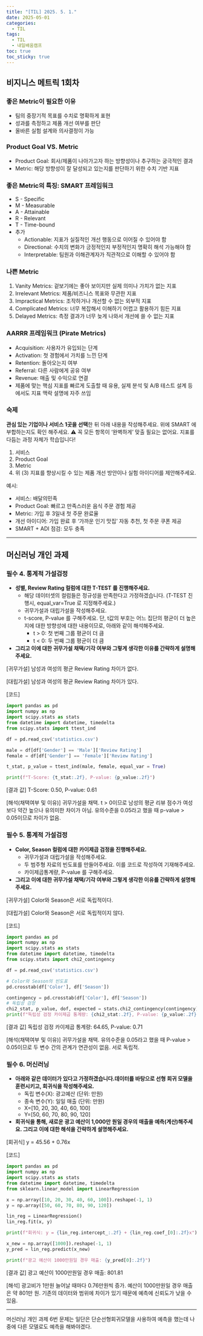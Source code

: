 ```yaml
---
title: "[TIL] 2025. 5. 1."
date: 2025-05-01
categories:
  - TIL
tags:
  - TIL
  - 내일배움캠프
toc: true
toc_sticky: true
---
```

## 비지니스 메트릭 1회차

### 좋은 Metric이 필요한 이유
- 팀의 중장기적 목표를 수치로 명확하게 표현
- 성과를 측정하고 제품 개선 여부를 판단
- 올바른 실험 설계와 의사결정이 가능

### Product Goal VS. Metric
- Product Goal: 회사/제품이 나아가고자 하는 방향성이나 추구하는 궁극적인 결과
- Metric: 해당 방향성이 잘 달성되고 있는지를 판단하기 위한 수치 기반 지표
### 좋은 Metric의 특징: SMART 프레임워크
- S - Specific
- M - Measurable
- A - Attainable
- R - Relevant
- T - Time-bound
- 추가
	- Actionable: 지표가 실질적인 개선 행동으로 이어질 수 있어야 함
	- Directional: 수치의 변화가 긍정적인지 부정적인지 명확히 해석 가능해야 함
	- Interpretable: 팀원과 이해관계자가 직관적으로 이해할 수 있어야 함

### 나쁜 Metric
1. Vanity Metrics: 겉보기에는 좋아 보이지만 실제 의미나 가치가 없는 지표
2. Irrelevant Metrics: 제품/비즈니스 목표와 무관한 지표
3. Impractical Metrics: 조작하거나 개선할 수 없는 외부적 지표
4. Complicated Metrics: 너무 복잡해서 이해하기 어렵고 활용하기 힘든 지표
5. Delayed Metrics: 측정 결과가 너무 늦게 나와서 개선에 쓸 수 없는 지표

### AARRR 프레임워크 (Pirate Metrics)
- Acquisition: 사용자가 유입되는 단계
- Activation: 첫 경험에서 가치를 느낀 단계
- Retention: 돌아오는지 여부
- Referral: 다른 사람에게 공유 여부
- Revenue: 매출 및 수익으로 연결
- 제품에 맞는 핵심 지표를 빠르게 도출할 때 유용, 실제 분석 및 A/B 테스트 설계 등에서도 지표 맥락 설명에 자주 쓰임

### 숙제

**관심 있는 기업이나 서비스 1곳을 선택**한 뒤 아래 내용을 작성해주세요.
위에 SMART 에 부합하는지도 확인 해주세요.
⚠️ 꼭 모든 항목이 ‘완벽하게’ 맞출 필요는 없어요. 지표를 다듬는 과정 자체가 학습입니다!
1. 서비스
2. Product Goal
3. Metric
4. 위 (3) 지표를 향상시킬 수 있는 제품 개선 방안이나 실험 아이디어를 제안해주세요.

예시:

- 서비스: 배달의민족
- Product Goal: 빠르고 만족스러운 음식 주문 경험 제공
- Metric: 가입 후 3일내 첫 주문 완료율
- 개선 아이디어: 가입 완료 후 ‘가까운 인기 맛집’ 자동 추천, 첫 주문 쿠폰 제공
- SMART + ADI 점검: 모두 충족

---

## 머신러닝 개인 과제
### 필수 4. 통계적 가설검정
- **성별, Review Rating 컬럼에 대한 T-TEST 를 진행해주세요.**
    - 해당 데이터셋의 컬럼들은 정규성을 만족한다고 가정하겠습니다. (T-TEST 진행시, equal_var=True 로 지정해주세요.)
    - 귀무가설과 대립가설을 작성해주세요.
    - t-score, P-value 를 구해주세요. 단, t값의 부호는 어느 집단의 평균이 더 높은지에 대한 방향성에 대한 내용이므로, 아래와 같이 해석해주세요.
        - t > 0: 첫 번째 그룹 평균이 더 큼
        - t < 0: 두 번째 그룹 평균이 더 큼
- **그리고 이에 대한 귀무가설 채택/기각 여부와 그렇게 생각한 이유를 간략하게 설명해주세요.**

\[귀무가설]
남성과 여성의 평균 Review Rating 차이가 없다.

\[대립가설]
남성과 여성의 평균 Review Rating 차이가 있다.

\[코드]
```python
import pandas as pd
import numpy as np
import scipy.stats as stats
from datetime import datetime, timedelta
from scipy.stats import ttest_ind

df = pd.read_csv('statistics.csv')

male = df[df['Gender'] == 'Male']['Review Rating']
female = df[df['Gender'] == 'Female']['Review Rating']

t_stat, p_value = ttest_ind(male, female, equal_var = True)

print(f"T-Score: {t_stat:.2f}, P-value: {p_value:.2f}")
```

\[결과 값]
T-Score: 0.50, P-value: 0.61

\[해석(채택여부 및 이유)]
귀무가설을 채택.
t > 0이므로 남성의 평균 리뷰 점수가 여성보다 약간 높으나 유의미한 차이가 아님.
유의수준을 0.05라고 했을 때 p-value > 0.05이므로 차이가 없음.

### 필수 5. 통계적 가설검정
- **Color, Season 컬럼에 대한 카이제곱 검정을 진행해주세요.**
    - 귀무가설과 대립가설을 작성해주세요.
    - 두 범주형 자료의 빈도표를 만들어주세요. 이를 코드로 작성하여 기재해주세요.
    - 카이제곱통계량, P-value 를 구해주세요.
- **그리고 이에 대한 귀무가설 채택/기각 여부와 그렇게 생각한 이유를 간략하게 설명해주세요.**

\[귀무가설]
Color와 Season은 서로 독립적이다.

\[대립가설]
Color와 Season은 서로 독립적이지 않다.

\[코드]
```python
import pandas as pd
import numpy as np
import scipy.stats as stats
from datetime import datetime, timedelta
from scipy.stats import chi2_contingency

df = pd.read_csv('statistics.csv')

# Color와 Season의 빈도표
pd.crosstab(df['Color'], df['Season'])

contingency = pd.crosstab(df['Color'], df['Season'])
# 독립성 검정
chi2_stat, p_value, dof, expected = stats.chi2_contingency(contingency)
print(f"독립성 검정 카이제곱 통계량: {chi2_stat:.2f}, P-value: {p_value:.2f}")
```

\[결과 값]
독립성 검정 카이제곱 통계량: 64.65, P-value: 0.71

\[해석(채택여부 및 이유)]
귀무가설을 채택.
유의수준을 0.05라고 했을 때 P-value > 0.05이므로 두 변수 간의 관계가 연관성이 없음. 서로 독립적.

### 필수 6. 머신러닝
- **아래와 같은 데이터가 있다고 가정하겠습니다.데이터를 바탕으로 선형 회귀 모델을 훈련시키고, 회귀식을 작성해주세요.**
    - 독립 변수(X): 광고예산 (단위: 만원)
    - 종속 변수(Y): 일일 매출 (단위: 만원)
    - X=\[10, 20, 30, 40, 60, 100]
    - Y=\[50, 60, 70, 80, 90, 120]
- **회귀식을 통해, 새로운 광고 예산이 1,000만 원일 경우의 매출을 예측(계산)해주세요. 그리고 이에 대한 해석을 간략하게 설명해주세요.**

\[회귀식]
y = 45.56 + 0.76x

\[코드]
```python
import pandas as pd
import numpy as np
import scipy.stats as stats
from datetime import datetime, timedelta
from sklearn.linear_model import LinearRegression

x = np.array([10, 20, 30, 40, 60, 100]).reshape(-1, 1)
y = np.array([50, 60, 70, 80, 90, 120])

lin_reg = LinearRegression()
lin_reg.fit(x, y)

print(f"회귀식: y = {lin_reg.intercept_:.2f} + {lin_reg.coef_[0]:.2f}x")

x_new = np.array([1000]).reshape(-1, 1)
y_pred = lin_reg.predict(x_new)

print(f"광고 예산이 1000만원일 경우 매출: {y_pred[0]:.2f}")
```

\[결과 값]
광고 예산이 1000만원일 경우 매출: 801.81

\[해석]
광고비가 1만원 늘어날 때마다 0.76만원씩 증가.
예산이 1000만원일 경우 매출은 약 801만 원.
기존의 데이터와 범위에 차이가 있기 때문에 예측에 신뢰도가 낮을 수 있음.

---

머신러닝 개인 과제 6번 문제는 일단은 단순선형회귀모델을 사용하여 예측을 했는데 나중에 다른 모델로도 예측을 해봐야겠다.

